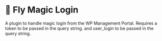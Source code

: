 # 🔌 Fly Magic Login

A plugin to handle magic login from the WP Management Portal. Requires a token to be passed in the query string. and user_login to be passed in the query string.

